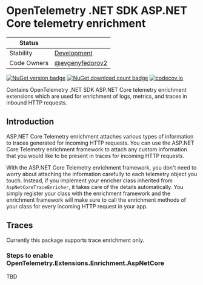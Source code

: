 # OpenTelemetry .NET SDK ASP.NET Core telemetry enrichment

| Status      |           |
| ----------- | --------- |
| Stability   | [Development](../../README.md#development) |
| Code Owners | [@evgenyfedorov2](https://github.com/evgenyfedorov2) |

[![NuGet version badge](https://img.shields.io/nuget/v/OpenTelemetry.Extensions.Enrichment.AspNetCore)](https://www.nuget.org/packages/OpenTelemetry.Extensions.Enrichment.AspNetCore)
[![NuGet download count badge](https://img.shields.io/nuget/dt/OpenTelemetry.Extensions.Enrichment.AspNetCore)](https://www.nuget.org/packages/OpenTelemetry.Extensions.Enrichment.AspNetCore)
[![codecov.io](https://codecov.io/gh/open-telemetry/opentelemetry-dotnet-contrib/branch/main/graphs/badge.svg?flag=unittests-Extensions.Enrichment.AspNetCore)](https://app.codecov.io/gh/open-telemetry/opentelemetry-dotnet-contrib?flags[0]=unittests-Extensions.Enrichment.AspNetCore)

Contains OpenTelemetry .NET SDK ASP.NET Core telemetry enrichment extensions
which are used for enrichment of logs, metrics, and traces in inbound HTTP requests.

## Introduction

ASP.NET Core Telemetry enrichment attaches various types of information to traces
generated for incoming HTTP requests.
You can use the ASP.NET Core Telemetry enrichment framework to attach any custom
information that you would like to be present in traces for incoming HTTP requests.

With the ASP.NET Core Telemetry enrichment framework, you don't need to worry
about attaching the information carefully to each telemetry object you touch.
Instead, if you implement your enricher class inherited from `AspNetCoreTraceEnricher`,
it  takes care of the details automatically. You simply register your class with
the enrichment framework and the enrichment framework will make sure to call the
enrichment methods of your class for every incoming HTTP request in your app.

## Traces

Currently this package supports trace enrichment only.

### Steps to enable OpenTelemetry.Extensions.Enrichment.AspNetCore

TBD
